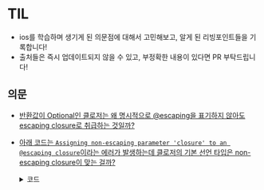 # TIL
- ios를 학습하며 생기게 된 의문점에 대해서 고민해보고, 알게 된 리빙포인트들을 기록합니다!
- 출처들은 즉시 업데이트되지 않을 수 있고, 부정확한 내용이 있다면 PR 부탁드립니다!

## 의문
- [반환값이 Optional인 클로저는 왜 명시적으로 @escaping을 표기하지 않아도 escaping closure로 취급하는 것일까?]()
- [아래 코드는 `Assigning non-escaping parameter 'closure' to an @escaping closure`이라는 에러가 발생하는데 클로저의 기본 선언 타입은 non-escaping closure이 맞는 걸까?]()
  <details><summary>코드</summary>

  ```swift
  // 클로저를 담을 변수
  var closureVariable: () -> () = {}

  var printHelloClosure = {
    print("클로저 실행")
    print("Hello!")
  }

  func runNonEscapingClosure(closure: () -> Void) {
      closureVariable = closure // error!!
      print("함수 종료")
  }
  ```
  </details>
  
